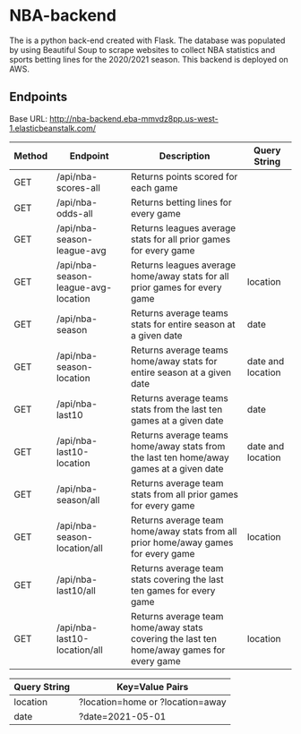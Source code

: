 # NBA-backend
The is a python back-end created with Flask. The database was populated by using Beautiful Soup to scrape websites to collect NBA statistics and sports betting lines for the 2020/2021 season. This backend is deployed on AWS.

## Endpoints
Base URL: http://nba-backend.eba-mmvdz8pp.us-west-1.elasticbeanstalk.com/

Method | Endpoint | Description | Query String
-------|----------|-------------|-------------
GET | /api/nba-scores-all | Returns points scored for each game | 
GET | /api/nba-odds-all | Returns betting lines for every game | 
GET | /api/nba-season-league-avg | Returns leagues average stats for all prior games for every game | 
GET | /api/nba-season-league-avg-location | Returns leagues average home/away stats for all prior games for every game | location
GET | /api/nba-season | Returns average teams stats for entire season at a given date | date
GET | /api/nba-season-location | Returns average teams home/away stats for entire season at a given date | date and location
GET | /api/nba-last10 | Returns average teams stats from the last ten games at a given date | date
GET | /api/nba-last10-location | Returns average teams home/away stats from the last ten home/away games at a given date | date and location
GET | /api/nba-season/all | Returns average team stats from all prior games for every game | 
GET | /api/nba-season-location/all | Returns average team home/away stats from all prior home/away games for every game | location
GET | /api/nba-last10/all | Returns average team stats covering the last ten games for every game | 
GET | /api/nba-last10-location/all | Returns average team home/away stats covering the last ten home/away games for every game | location


Query String | Key=Value Pairs
-------------|----------------
location | ?location=home or ?location=away
date | ?date=2021-05-01